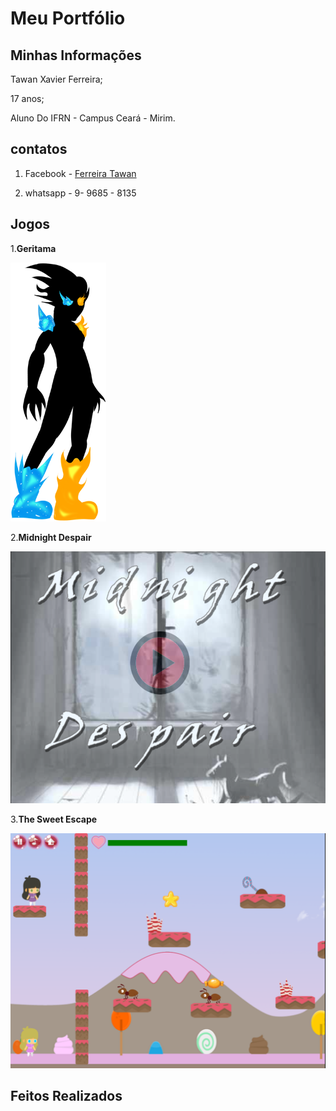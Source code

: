 # Meu Portfólio

## Minhas Informações 

Tawan Xavier Ferreira;

17 anos;

Aluno Do IFRN - Campus Ceará - Mirim. 

## contatos 

1. Facebook - [Ferreira Tawan](https://www.facebook.com/tawan.silva.549) 

2. whatsapp - 9- 9685 - 8135

## Jogos
 
 1.**Geritama**
 
   <a href="https://tawanferreira10.github.io/geritama/" target="_blank"> ![Geritama](personagem1-sheet2.png) </a>

2.**Midnight Despair**
   
  <a href="Scarlleon.github.io/MidnightDespair/" target="_blank"> ![midnight despair](MDS.png) </a>
   
 3.**The Sweet Escape**
 
 <a href="https://ruanaffff.github.io/DOCEFUGA/" target="_blank"> ![the sweet escape](TSE.png) </a>

## Feitos Realizados

